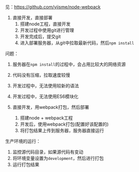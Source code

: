 见：https://github.com/yjisme/node-webpack


1. 直接开发，直接部署
   1. 搭建node工程，直接开发
   2. 开发过程中使用git进行管理
   3. 开发完成后，提交git
   4. 进入部署服务器，从git中拉取最新代码，然后`npm install`



问题：

1. 服务器在`npm install`的过程中，会占用比较大的网络资源
2. 代码没有压缩，拉取速度较慢
3. 开发过程中，无法使用较新的语法
4. 开发过程中，无法使用ES6模块化



2. 直接开发，用webpack打包，然后部署
   1. 搭建node + webpack工程
   2. 开发后，使用webpack打包(配置好该配置的)
   3. 将打包结果上传到服务器，服务器直接运行



生产环境的运行：

1. 监控源代码目录，如果源代码有变动
2. 将环境变量设置为`development`，然后进行打包
3. 运行打包结果